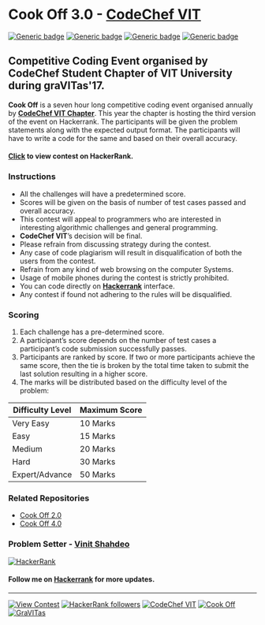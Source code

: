 # Cook Off 3.0 - [CodeChef VIT](https://www.facebook.com/codechefvituniversity/)
[![Generic badge](https://img.shields.io/badge/Cook-Off-dodgerblue.svg?style=for-the-badge)](https://www.hackerrank.com/cook-off-3-0) [![Generic badge](https://img.shields.io/badge/CODECHEF-VITVELLORE-teal.svg?style=for-the-badge)](https://www.facebook.com/codechefvituniversity/) [![Generic badge](https://img.shields.io/badge/graVITas-2016-crimson.svg?style=for-the-badge)](http://www.vit.ac.in/files/gravitas18/home.html) [![Generic badge](https://img.shields.io/badge/CODING-CHALLENGES-orange.svg?style=for-the-badge)](https://www.hackerrank.com/cook-off-3-0)

## Competitive Coding Event organised by CodeChef Student Chapter of VIT University during graVITas'17.

**Cook Off** is a seven hour long competitive coding event organised annually by **[CodeChef VIT Chapter](https://www.facebook.com/codechefvituniversity/)**. This year the chapter is hosting the third version of the event on Hackerrank. The participants will be given the problem statements along with the expected output format. The participants will have to write a code for the same and based on their overall accuracy.

#### [Click](https://www.hackerrank.com/cook-off-3-0) to view contest on HackerRank.

### Instructions

- All the challenges will have a predetermined score. 
- Scores will be given on the basis of number of test cases passed and overall accuracy.
- This contest will appeal to programmers who are interested in interesting algorithmic challenges and general programming.
- **CodeChef VIT**’s decision will be final.
- Please refrain from discussing strategy during the contest.
- Any case of code plagiarism will result in disqualification of both the users from the contest.
- Refrain from any kind of web browsing on the computer Systems.
- Usage of mobile phones during the contest is strictly prohibited.
- You can code directly on **[Hackerrank](https://www.hackerrank.com/vinitshahdeo)** interface.
- Any contest if found not adhering to the rules will be disqualified.

### Scoring

1. Each challenge has a pre-determined score.
2. A participant’s score depends on the number of test cases a participant’s code submission successfully passes.
3. Participants are ranked by score. If two or more participants achieve the same score, then the tie is broken by the total time taken to submit the last solution resulting in a higher score.
3. The marks will be distributed based on the difficulty level of the problem: 

| Difficulty Level | Maximum Score |
| --- | --- |
| Very Easy | 10 Marks |
| Easy | 15 Marks |
| Medium | 20 Marks |
| Hard | 30 Marks |
| Expert/Advance | 50 Marks |

### Related Repositories

- [Cook Off 2.0](https://github.com/vinitshahdeo/CookOff)
- [Cook Off 4.0](https://github.com/vinitshahdeo/CookOff-4.0)


### Problem Setter - [Vinit Shahdeo](https://www.hackerrank.com/vinitshahdeo)

[![HackerRank](https://img.shields.io/badge/Hacker-Rank-green.svg?style=for-the-badge)](https://www.hackerrank.com/vinitshahdeo)

#### Follow me on **[Hackerrank](https://www.hackerrank.com/vinitshahdeo)** for more updates.

<hr>

[![View Contest](https://img.shields.io/badge/View-Contest-dodgerblue.svg)](https://www.hackerrank.com/cook-off-3-0) [![HackerRank followers](https://img.shields.io/badge/Follow-Me-yellow.svg?label=Follow)](https://www.hackerrank.com/vinitshahdeo) [![CodeChef VIT](https://img.shields.io/badge/CodeChef-VIT-red.svg)](https://www.facebook.com/codechefvituniversity/) [![Cook Off](https://img.shields.io/badge/Cook-OFF-deepskyblue.svg)](https://github.com/vinitshahdeo/CookOff-4.0) [![GraVITas](https://img.shields.io/badge/graVITas-2017-coral.svg)](https://github.com/vinitshahdeo/CookOff-4.0) 